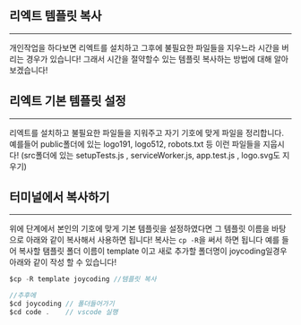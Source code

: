 ## 리엑트 템플릿 복사

---

개인작업을 하다보면 리엑트를 설치하고 그후에 불필요한 파일들을 지우느라 시간을 버리는 경우가 있습니다! 그래서 시간을 절약할수 있는 템플릿 복사하는 방법에 대해 알아 보겠습니다!


## 리엑트 기본 템플릿 설정

---

리엑트를 설치하고 불필요한 파일들을 지워주고 자기 기호에 맞게 파일을 정리합니다. 예를들어 public폴더에 있는 logo191, logo512, robots.txt 등 이런 파일들을 지웁시다! (src폴더에 있는 setupTests.js , serviceWorker.js, app.test.js , logo.svg도 지우기)


## 터미널에서 복사하기

---

위에 단계에서 본인의 기호에 맞게 기본 템플릿을 설정하였다면 그 템플릿 이름을 바탕으로 아래와 같이 복사해서 사용하면 됩니다! 복사는 `cp -R`을 써서 하면 됩니다 예를 들어 복사할 탬플릿 폴더 이름이 template 이고 새로 추가할 폴더명이 joycoding일경우 아래와 같이 작성 할 수 있습니다!

```js
$cp -R template joycoding //템플릿 복사

//추후에
$cd joycoding // 폴더들어가기
$cd code .    // vscode 실행

```



